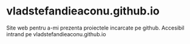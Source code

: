 # vladstefandieaconu.github.io

Site web pentru a-mi prezenta proiectele incarcate pe github.
Accesibil intrand pe vladstefandieaconu.github.io
